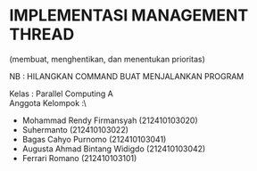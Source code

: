 # IMPLEMENTASI MANAGEMENT THREAD
(membuat, menghentikan, dan menentukan prioritas)

NB : HILANGKAN COMMAND BUAT MENJALANKAN PROGRAM


Kelas : Parallel Computing A\
Anggota Kelompok :\
* Mohammad Rendy Firmansyah                          (212410103020)
* Suhermanto                                         (212410103022)
* Bagas Cahyo Purnomo                                (212410103041)
* Augusta Ahmad Bintang Widigdo                      (212410103042)
* Ferrari Romano                                     (212410103101)
